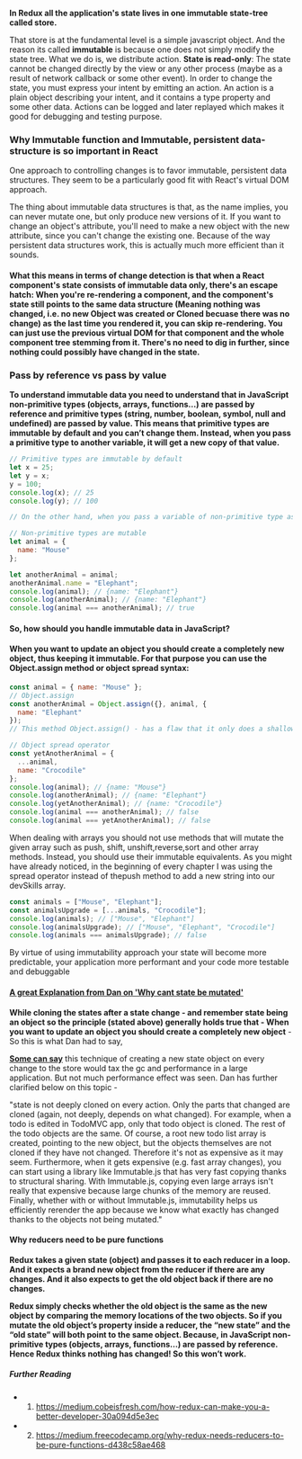 **In Redux all the application's state lives in one immutable state-tree called store.**

That store is at the fundamental level is a simple javascript object. And the reason its called **immutable** is because one does not simply modify the state tree. What we do is, we distribute action. **State is read-only**: The state cannot be changed directly by the view or any other process (maybe as a result of network callback or some other event). In order to change the state, you must express your intent by emitting an action. An action is a plain object describing your intent, and it contains a type property and some other data. Actions can be logged and later replayed which makes it good for debugging and testing purpose.

### Why Immutable function and Immutable, persistent data-structure is so important in React

One approach to controlling changes is to favor immutable, persistent data structures. They seem to be a particularly good fit with React's virtual DOM approach.

The thing about immutable data structures is that, as the name implies, you can never mutate one, but only produce new versions of it. If you want to change an object's attribute, you'll need to make a new object with the new attribute, since you can't change the existing one. Because of the way persistent data structures work, this is actually much more efficient than it sounds.

#### What this means in terms of change detection is that when a React component's state consists of immutable data only, there's an escape hatch: When you're re-rendering a component, and the component's state still points to the same data structure (Meaning nothing was changed, i.e. no new Object was created or Cloned becuase there was no change) as the last time you rendered it, you can skip re-rendering. You can just use the previous virtual DOM for that component and the whole component tree stemming from it. There's no need to dig in further, since nothing could possibly have changed in the state.

### Pass by reference vs pass by value

**To understand immutable data you need to understand that in JavaScript non-primitive types (objects, arrays, functions…) are passed by reference and primitive types (string, number, boolean, symbol, null and undefined) are passed by value. This means that primitive types are immutable by default and you can’t change them. Instead, when you pass a primitive type to another variable, it will get a new copy of that value.**

```js
// Primitive types are immutable by default
let x = 25;
let y = x;
y = 100;
console.log(x); // 25
console.log(y); // 100

// On the other hand, when you pass a variable of non-primitive type as an object to another variable, they will both point/refer to the same object.

// Non-primitive types are mutable
let animal = {
  name: "Mouse"
};

let anotherAnimal = animal;
anotherAnimal.name = "Elephant";
console.log(animal); // {name: "Elephant"}
console.log(anotherAnimal); // {name: "Elephant"}
console.log(animal === anotherAnimal); // true
```

#### So, how should you handle immutable data in JavaScript?

#### When you want to update an object you should create a completely new object, thus keeping it immutable. For that purpose you can use the Object.assign method or object spread syntax:

```js
const animal = { name: "Mouse" };
// Object.assign
const anotherAnimal = Object.assign({}, animal, {
  name: "Elephant"
});
// This method Object.assign() - has a flaw that it only does a shallow copy. It means that nested properties are still going to be copied by reference. Be careful about it.

// Object spread operator
const yetAnotherAnimal = {
  ...animal,
  name: "Crocodile"
};
console.log(animal); // {name: "Mouse"}
console.log(anotherAnimal); // {name: "Elephant"}
console.log(yetAnotherAnimal); // {name: "Crocodile"}
console.log(animal === anotherAnimal); // false
console.log(animal === yetAnotherAnimal); // false
```

When dealing with arrays you should not use methods that will mutate the given array such as push, shift, unshift,reverse,sort and other array methods. Instead, you should use their immutable equivalents. As you might have already noticed, in the beginning of every chapter I was using the spread operator instead of thepush method to add a new string into our devSkills array.

```js
const animals = ["Mouse", "Elephant"];
const animalsUpgrade = [...animals, "Crocodile"];
console.log(animals); // ["Mouse", "Elephant"]
console.log(animalsUpgrade); // ["Mouse", "Elephant", "Crocodile"]
console.log(animals === animalsUpgrade); // false
```

By virtue of using immutability approach your state will become more predictable, your application more performant and your code more testable and debuggable

#### [A great Explanation from Dan on 'Why cant state be mutated'](https://github.com/reduxjs/redux/issues/758)

**While cloning the states after a state change - and remember state being an object so the principle (stated above) generally holds true that - When you want to update an object you should create a completely new object** - So this is what Dan had to say,

**[Some can say](https://github.com/reduxjs/redux/issues/328)** this technique of creating a new state object on every change to the store would tax the gc and performance in a large application. But not much performance effect was seen. Dan has further clarified below on this topic -

"state is not deeply cloned on every action. Only the parts that changed are cloned (again, not deeply, depends on what changed). For example, when a todo is edited in TodoMVC app, only that todo object is cloned. The rest of the todo objects are the same. Of course, a root new todo list array is created, pointing to the new object, but the objects themselves are not cloned if they have not changed. Therefore it's not as expensive as it may seem. Furthermore, when it gets expensive (e.g. fast array changes), you can start using a library like Immutable.js that has very fast copying thanks to structural sharing. With Immutable.js, copying even large arrays isn't really that expensive because large chunks of the memory are reused. Finally, whether with or without Immutable.js, immutability helps us efficiently rerender the app because we know what exactly has changed thanks to the objects not being mutated."

#### Why reducers need to be pure functions

**Redux takes a given state (object) and passes it to each reducer in a loop. And it expects a brand new object from the reducer if there are any changes. And it also expects to get the old object back if there are no changes.**

**Redux simply checks whether the old object is the same as the new object by comparing the memory locations of the two objects. So if you mutate the old object’s property inside a reducer, the “new state” and the “old state” will both point to the same object. Because, in JavaScript non-primitive types (objects, arrays, functions…) are passed by reference. Hence Redux thinks nothing has changed! So this won’t work.**

##### Further Reading

- 1. https://medium.cobeisfresh.com/how-redux-can-make-you-a-better-developer-30a094d5e3ec
- 2. https://medium.freecodecamp.org/why-redux-needs-reducers-to-be-pure-functions-d438c58ae468
